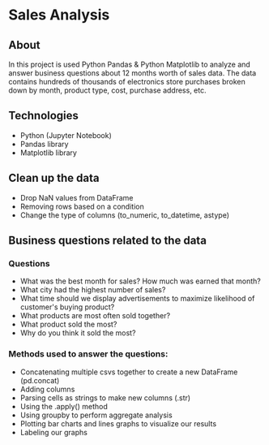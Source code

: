 # Sales Analysis

## About

In this project is used Python Pandas & Python Matplotlib to analyze and answer business questions about 12 months worth of sales data. The data contains hundreds of thousands of electronics store purchases broken down by month, product type, cost, purchase address, etc.

## Technologies 

- Python (Jupyter Notebook)
- Pandas library
- Matplotlib library

## Clean up the data

- Drop NaN values from DataFrame
- Removing rows based on a condition
- Change the type of columns (to_numeric, to_datetime, astype)

## Business questions related to the data

### Questions
- What was the best month for sales? How much was earned that month?
- What city had the highest number of sales?
- What time should we display advertisements to maximize likelihood of customer's buying product?
- What products are most often sold together?
- What product sold the most?
- Why do you think it sold the most?

### Methods used to answer the questions:
- Concatenating multiple csvs together to create a new DataFrame (pd.concat)
- Adding columns
- Parsing cells as strings to make new columns (.str)
- Using the .apply() method
- Using groupby to perform aggregate analysis
- Plotting bar charts and lines graphs to visualize our results
- Labeling our graphs
